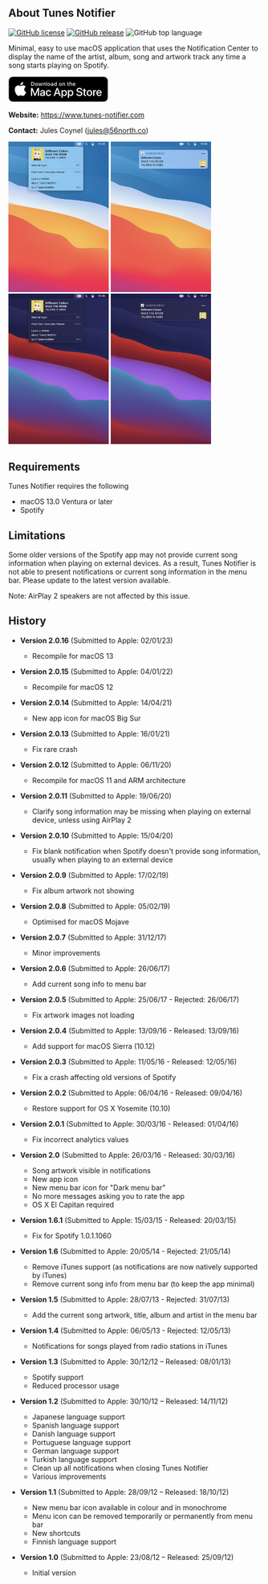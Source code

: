 About Tunes Notifier
--------------
[![GitHub license](https://img.shields.io/github/license/jcoynel/Tunes-Notifier)](https://github.com/jcoynel/Tunes-Notifier/blob/main/LICENSE)
[![GitHub release](https://img.shields.io/github/v/release/jcoynel/Tunes-Notifier.svg)](https://github.com/jcoynel/Tunes-Notifier/releases/latest)
![GitHub top language](https://img.shields.io/github/languages/top/jcoynel/Tunes-Notifier)

Minimal, easy to use macOS application that uses the Notification Center to display the name of the artist, album, song and artwork track any time a song starts playing on Spotify.

[![Download Tunes Notifier](screenshots/app_store.png)](https://itunes.apple.com/app/tunes-notifier/id555731861?ls=1&mt=12)

**Website:** https://www.tunes-notifier.com

**Contact:** Jules Coynel (jules@56north.co)

<img src="screenshots/menu-light.jpg" width="200">
<img src="screenshots/notification-light.jpg" width="200">
<img src="screenshots/menu-dark.jpg" width="200">
<img src="screenshots/notification-dark.jpg" width="200">

Requirements
--------------
Tunes Notifier requires the following
- macOS 13.0 Ventura or later
- Spotify

Limitations
--------------
Some older versions of the Spotify app may not provide current song information when playing on external devices. As a result, Tunes Notifier is not able to present notifications or current song information in the menu bar. Please update to the latest version available.

Note: AirPlay 2 speakers are not affected by this issue.

History
--------------
- **Version 2.0.16** (Submitted to Apple: 02/01/23)
  - Recompile for macOS 13

- **Version 2.0.15** (Submitted to Apple: 04/01/22)
  - Recompile for macOS 12

- **Version 2.0.14** (Submitted to Apple: 14/04/21)
  - New app icon for macOS Big Sur

- **Version 2.0.13** (Submitted to Apple: 16/01/21)
  - Fix rare crash

- **Version 2.0.12** (Submitted to Apple: 06/11/20)
  - Recompile for macOS 11 and ARM architecture

- **Version 2.0.11** (Submitted to Apple: 19/06/20)
  - Clarify song information may be missing when playing on external device, unless using AirPlay 2

- **Version 2.0.10** (Submitted to Apple: 15/04/20)
  - Fix blank notification when Spotify doesn't provide song information, usually when playing to an external device 

- **Version 2.0.9** (Submitted to Apple: 17/02/19)
  - Fix album artwork not showing 

- **Version 2.0.8** (Submitted to Apple: 05/02/19)
  - Optimised for macOS Mojave 

- **Version 2.0.7** (Submitted to Apple: 31/12/17)
  - Minor improvements

- **Version 2.0.6** (Submitted to Apple: 26/06/17)
  - Add current song info to menu bar

- **Version 2.0.5** (Submitted to Apple: 25/06/17 - Rejected: 26/06/17)
  - Fix artwork images not loading

- **Version 2.0.4** (Submitted to Apple: 13/09/16 - Released: 13/09/16)
  - Add support for macOS Sierra (10.12)

- **Version 2.0.3** (Submitted to Apple: 11/05/16 - Released: 12/05/16)
  - Fix a crash affecting old versions of Spotify

- **Version 2.0.2** (Submitted to Apple: 06/04/16 - Released: 09/04/16)
  - Restore support for OS X Yosemite (10.10)

- **Version 2.0.1** (Submitted to Apple: 30/03/16 - Released: 01/04/16)
  - Fix incorrect analytics values

- **Version 2.0** (Submitted to Apple: 26/03/16 - Released: 30/03/16)
  - Song artwork visible in notifications
  - New app icon
  - New menu bar icon for "Dark menu bar"
  - No more messages asking you to rate the app
  - OS X El Capitan required 

- **Version 1.6.1** (Submitted to Apple: 15/03/15 - Released: 20/03/15)
  - Fix for Spotify 1.0.1.1060 

- **Version 1.6** (Submitted to Apple: 20/05/14 - Rejected: 21/05/14)
  - Remove iTunes support (as notifications are now natively supported by iTunes)
  - Remove current song info from menu bar (to keep the app minimal)

- **Version 1.5** (Submitted to Apple: 28/07/13 - Rejected: 31/07/13)
  - Add the current song artwork, title, album and artist in the menu bar

- **Version 1.4** (Submitted to Apple: 06/05/13 - Rejected: 12/05/13)
  - Notifications for songs played from radio stations in iTunes

- **Version 1.3** (Submitted to Apple: 30/12/12 – Released: 08/01/13)
  - Spotify support
  - Reduced processor usage
  
- **Version 1.2** (Submitted to Apple: 30/10/12 – Released: 14/11/12)
  - Japanese language support
  - Spanish language support
  - Danish language support
  - Portuguese language support
  - German language support
  - Turkish language support
  - Clean up all notifications when closing Tunes Notifier
  - Various improvements

- **Version 1.1** (Submitted to Apple: 28/09/12 – Released: 18/10/12)
  - New menu bar icon available in colour and in monochrome
  - Menu icon can be removed temporarily or permanently from menu bar
  - New shortcuts
  - Finnish language support

- **Version 1.0** (Submitted to Apple: 23/08/12 – Released: 25/09/12)
  - Initial version
